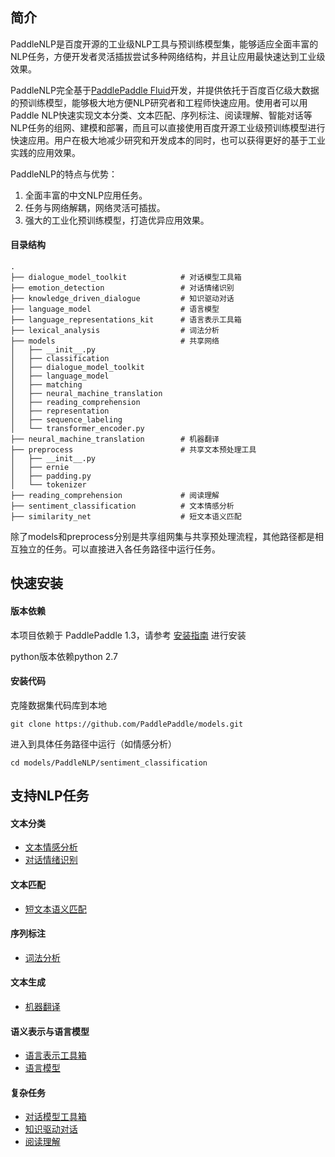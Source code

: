 ## 简介

PaddleNLP是百度开源的工业级NLP工具与预训练模型集，能够适应全面丰富的NLP任务，方便开发者灵活插拔尝试多种网络结构，并且让应用最快速达到工业级效果。

PaddleNLP完全基于[PaddlePaddle Fluid](http://www.paddlepaddle.org/)开发，并提供依托于百度百亿级大数据的预训练模型，能够极大地方便NLP研究者和工程师快速应用。使用者可以用Paddle NLP快速实现文本分类、文本匹配、序列标注、阅读理解、智能对话等NLP任务的组网、建模和部署，而且可以直接使用百度开源工业级预训练模型进行快速应用。用户在极大地减少研究和开发成本的同时，也可以获得更好的基于工业实践的应用效果。

PaddleNLP的特点与优势：
1. 全面丰富的中文NLP应用任务。
2. 任务与网络解耦，网络灵活可插拔。
3. 强大的工业化预训练模型，打造优异应用效果。

#### 目录结构
```text
.
├── dialogue_model_toolkit            # 对话模型工具箱
├── emotion_detection                 # 对话情绪识别
├── knowledge_driven_dialogue         # 知识驱动对话
├── language_model                    # 语言模型
├── language_representations_kit      # 语言表示工具箱
├── lexical_analysis                  # 词法分析
├── models                            # 共享网络
│   ├── __init__.py
│   ├── classification
│   ├── dialogue_model_toolkit
│   ├── language_model
│   ├── matching
│   ├── neural_machine_translation
│   ├── reading_comprehension
│   ├── representation
│   ├── sequence_labeling
│   └── transformer_encoder.py
├── neural_machine_translation        # 机器翻译
├── preprocess                        # 共享文本预处理工具
│   ├── __init__.py
│   ├── ernie
│   ├── padding.py
│   └── tokenizer
├── reading_comprehension             # 阅读理解
├── sentiment_classification          # 文本情感分析
├── similarity_net                    # 短文本语义匹配
```
除了models和preprocess分别是共享组网集与共享预处理流程，其他路径都是相互独立的任务。可以直接进入各任务路径中运行任务。

## 快速安装
#### 版本依赖
本项目依赖于 PaddlePaddle 1.3，请参考 [安装指南](http://www.paddlepaddle.org/#quick-start) 进行安装

python版本依赖python 2.7

#### 安装代码

克隆数据集代码库到本地
```shell
git clone https://github.com/PaddlePaddle/models.git
```

进入到具体任务路径中运行（如情感分析）
```shell
cd models/PaddleNLP/sentiment_classification 
```

## 支持NLP任务
#### 文本分类
 - [文本情感分析](https://github.com/PaddlePaddle/models/tree/develop/PaddleNLP/sentiment_classification)
 - [对话情绪识别](https://github.com/PaddlePaddle/models/tree/develop/PaddleNLP/emotion_detection)
#### 文本匹配
 - [短文本语义匹配](https://github.com/PaddlePaddle/models/tree/develop/PaddleNLP/similarity_net)

#### 序列标注
 - [词法分析](https://github.com/PaddlePaddle/models/tree/develop/PaddleNLP/lexical_analysis)

#### 文本生成
 - [机器翻译](https://github.com/PaddlePaddle/models/tree/develop/PaddleNLP/neural_machine_translation/transformer)

#### 语义表示与语言模型
 - [语言表示工具箱](https://github.com/PaddlePaddle/LARK/tree/develop)
 - [语言模型](https://github.com/PaddlePaddle/models/tree/develop/PaddleNLP/language_model)

#### 复杂任务
 - [对话模型工具箱](https://github.com/PaddlePaddle/models/tree/develop/PaddleNLP/dialogue_model_toolkit)
 - [知识驱动对话](https://github.com/baidu/knowledge-driven-dialogue/tree/master)
 - [阅读理解](https://github.com/PaddlePaddle/models/tree/develop/PaddleNLP/reading_comprehension)


